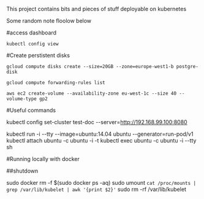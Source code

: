 This project contains bits and pieces of stuff deployable on kubernetes

Some random note floolow below


#access dashboard

    kubectl config view

#Create perstistent disks

    gcloud compute disks create --size=20GB --zone=europe-west1-b postgre-disk

    gcloud compute forwarding-rules list

    aws ec2 create-volume --availability-zone eu-west-1c --size 40 --volume-type gp2


#Useful commands

kubectl config set-cluster test-doc --server=http://192.168.99.100:8080

kubectl run -i --tty --image=ubuntu:14.04 ubuntu --generator=run-pod/v1
kubectl attach ubuntu -c ubuntu -i -t
kubectl exec ubuntu -c ubuntu -i --tty sh

#Running locally with docker

##shutdown

sudo docker rm -f $(sudo docker ps -aq)
sudo umount `cat /proc/mounts | grep /var/lib/kubelet | awk '{print $2}'`
sudo rm -rf /var/lib/kubelet

